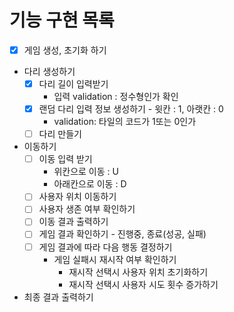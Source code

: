 # 기능 구현 목록


- [x] 게임 생성, 초기화 하기
- 다리 생성하기
  - [x] 다리 길이 입력받기
    - 입력 validation : 정수형인가 확인
  - [x] 랜덤 다리 입력 정보 생성하기 - 윗칸 : 1, 아랫칸 : 0
    - validation: 타일의 코드가 1또는 0인가
  - [ ] 다리 만들기
- 이동하기
  - [ ] 이동 입력 받기
    - 위칸으로 이동 : U
    - 아래칸으로 이동 : D
  - [ ] 사용자 위치 이동하기
  - [ ] 사용자 생존 여부 확인하기
  - [ ] 이동 결과 출력하기
  - [ ] 게임 결과 확인하기 - 진행중, 종료(성공, 실패)
  - [ ] 게임 결과에 따라 다음 행동 결정하기
    - 게임 실패시 재시작 여부 확인하기
      - 재시작 선택시 사용자 위치 초기화하기
      - 재시작 선택시 사용자 시도 횟수 증가하기
- 최종 결과 출력하기
